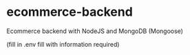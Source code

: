 # ecommerce-backend
 Ecommerce backend with NodeJS and MongoDB (Mongoose)

 (fill in .env fill with information required)
